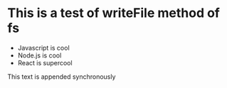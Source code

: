 This is a test of writeFile method of fs
========================================

* Javascript is cool
* Node.js is cool
* React is supercool

This text is appended synchronously